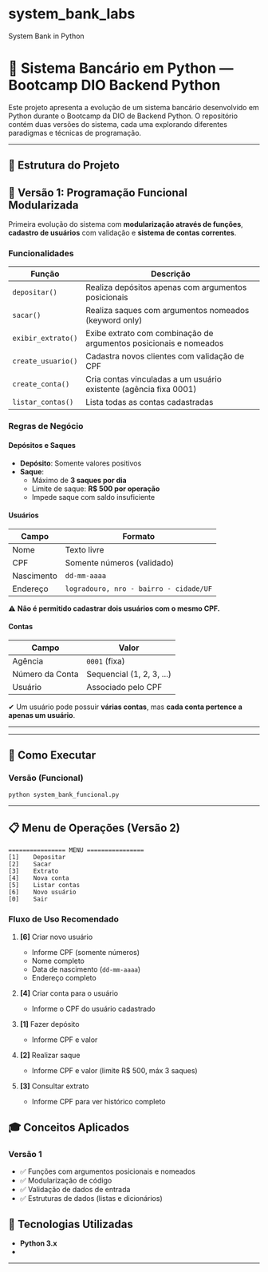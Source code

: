 # system_bank_labs
System Bank in Python

# 🏦 Sistema Bancário em Python — Bootcamp DIO Backend Python

Este projeto apresenta a evolução de um sistema bancário desenvolvido em Python durante o Bootcamp da DIO de Backend Python.
O repositório contém duas versões do sistema, cada uma explorando diferentes paradigmas e técnicas de programação.

---

## 📂 Estrutura do Projeto


## 🔄 Versão 1: Programação Funcional Modularizada

Primeira evolução do sistema com **modularização através de funções**, **cadastro de usuários** com validação e **sistema de contas correntes**.

### Funcionalidades

| Função              | Descrição                                                           |
|---------------------|---------------------------------------------------------------------|
| `depositar()`       | Realiza depósitos apenas com argumentos posicionais                 |
| `sacar()`           | Realiza saques com argumentos nomeados (keyword only)               |
| `exibir_extrato()`  | Exibe extrato com combinação de argumentos posicionais e nomeados   |
| `create_usuario()`   | Cadastra novos clientes com validação de CPF                        |
| `create_conta()`     | Cria contas vinculadas a um usuário existente (agência fixa 0001)   |
| `listar_contas()`   | Lista todas as contas cadastradas                                   |

### Regras de Negócio

#### Depósitos e Saques

- **Depósito**: Somente valores positivos
- **Saque**:
  - Máximo de **3 saques por dia**
  - Limite de saque: **R$ 500 por operação**
  - Impede saque com saldo insuficiente

#### Usuários

| Campo     | Formato                                    |
|-----------|--------------------------------------------|
| Nome      | Texto livre                                |
| CPF       | Somente números (validado)                 |
| Nascimento| `dd-mm-aaaa`                               |
| Endereço  | `logradouro, nro - bairro - cidade/UF`     |

⚠️ **Não é permitido cadastrar dois usuários com o mesmo CPF.**

#### Contas

| Campo           | Valor                      |
|-----------------|----------------------------|
| Agência         | `0001` (fixa)              |
| Número da Conta | Sequencial (1, 2, 3, ...)  |
| Usuário         | Associado pelo CPF         |

✔ Um usuário pode possuir **várias contas**, mas **cada conta pertence a apenas um usuário**.

---


---

## 🚀 Como Executar

### Versão  (Funcional)
```bash
python system_bank_funcional.py
```

---

## 📋 Menu de Operações (Versão 2)

```
================ MENU ================
[1]    Depositar
[2]    Sacar
[3]    Extrato
[4]    Nova conta
[5]    Listar contas
[6]    Novo usuário
[0]    Sair
```

### Fluxo de Uso Recomendado

1. **[6]** Criar novo usuário
   - Informe CPF (somente números)
   - Nome completo
   - Data de nascimento (`dd-mm-aaaa`)
   - Endereço completo

2. **[4]** Criar conta para o usuário
   - Informe o CPF do usuário cadastrado

3. **[1]** Fazer depósito
   - Informe CPF e valor

4. **[2]** Realizar saque
   - Informe CPF e valor (limite R$ 500, máx 3 saques)

5. **[3]** Consultar extrato
   - Informe CPF para ver histórico completo



## 🎓 Conceitos Aplicados

### Versão 1
- ✅ Funções com argumentos posicionais e nomeados
- ✅ Modularização de código
- ✅ Validação de dados de entrada
- ✅ Estruturas de dados (listas e dicionários)





## 🔧 Tecnologias Utilizadas

- **Python 3.x**
- 
---




